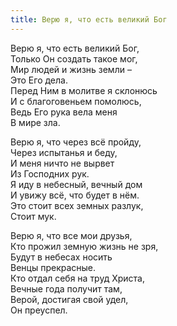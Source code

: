 ```yaml
---
title: Верю я, что есть великий Бог
---
```


Верю я, что есть великий Бог,  
Только Он создать такое мог,  
Мир людей и жизнь земли –  
Это Его дела.  
Перед Ним в молитве я склонюсь  
И с благоговеньем помолюсь,  
Ведь Его рука вела меня  
В мире зла.  

Верю я, что через всё пройду,  
Через испытанья и беду,  
И меня ничто не вырвет  
Из Господних рук.  
Я иду в небесный, вечный дом  
И увижу всё, что будет в нём.  
Это стоит всех земных разлук,  
Стоит мук.

Верю я, что все мои друзья,  
Кто прожил земную жизнь не зря,  
Будут в небесах носить  
Венцы прекрасные.  
Кто отдал себя на труд Христа,  
Вечные года получит там,  
Верой, достигая свой удел,  
Он преуспел.
